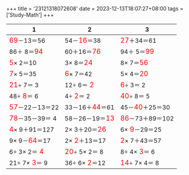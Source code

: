+++ 
title = '23121318072608' 
date = 2023-12-13T18:07:27+08:00 
tags = ['Study-Math'] 
+++ 

1 | 2 | 3 
-- | -- | -- 
<font color=red size=4>69</font>－13＝56 | 54－<font color=red size=4>16</font>＝38 | <font color=red size=4>27</font>＋34＝61 
86＋ 8＝<font color=red size=4>94</font> | 60＋16＝<font color=red size=4>76</font> | 94＋ 5＝<font color=red size=4>99</font> 
<font color=red size=4> 5</font>× 2＝10 |  3× 8＝<font color=red size=4>24</font> |  8× 7＝<font color=red size=4>56</font> 
<font color=red size=4> 7</font>× 5＝35 | <font color=red size=4> 6</font>× 7＝42 |  5× 4＝<font color=red size=4>20</font> 
<font color=red size=4>21</font>÷ 7＝ 3 | 12÷ 6＝<font color=red size=4> 2</font> | <font color=red size=4> 6</font>÷ 3＝ 2 
48÷<font color=red size=4> 8</font>＝ 6 |  4÷<font color=red size=4> 2</font>＝ 2 | <font color=red size=4>40</font>÷ 8＝ 5 
<font color=red size=4>57</font>－22－13＝22 | 33－16＋<font color=red size=4>44</font>＝61 | 45－<font color=red size=4>40</font>＋25＝30 
<font color=red size=4>78</font>－35－39＝ 4 | 58－26－19＝<font color=red size=4>13</font> | <font color=red size=4>86</font>－73＋89＝102 
<font color=red size=4> 4</font>× 9＋91＝127 |  2× 3＋20＝<font color=red size=4>26</font> |  6×<font color=red size=4> 9</font>－29＝25 
 9× 9－<font color=red size=4>64</font>＝17 |  2×<font color=red size=4> 2</font>＋13＝17 | <font color=red size=4> 2</font>× 7＋43＝57 
 6÷ 3× 2＝<font color=red size=4> 4</font> | <font color=red size=4>20</font>÷ 5× 2＝ 8 |  8÷ 4×<font color=red size=4> 3</font>＝ 6 
21÷ 7×<font color=red size=4> 3</font>＝ 9 | 36÷ 6×<font color=red size=4> 2</font>＝12 | <font color=red size=4>14</font>÷ 7× 4＝ 8 

